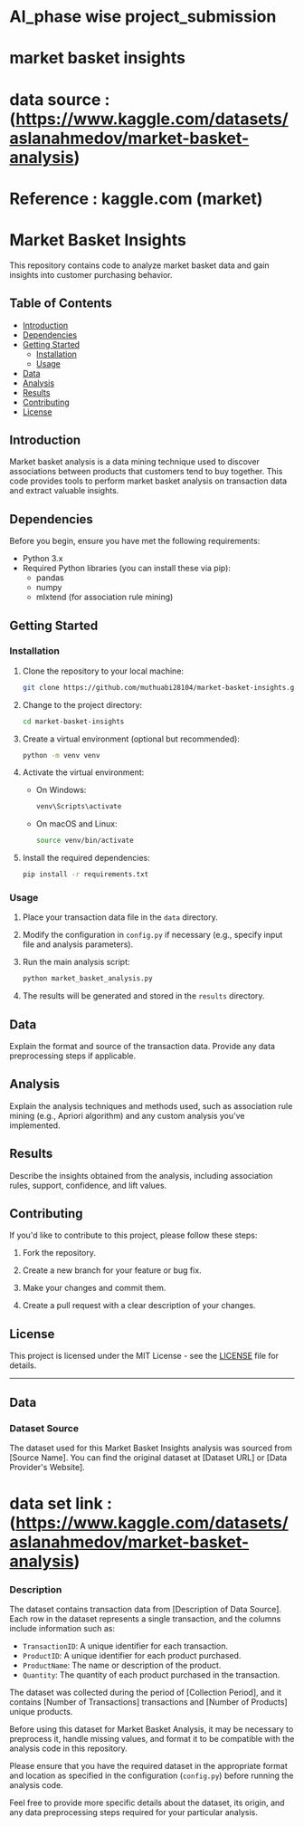 # AI_phase wise project_submission
# market basket insights 
# data source :(https://www.kaggle.com/datasets/aslanahmedov/market-basket-analysis)
# Reference : kaggle.com (market) 


# Market Basket Insights

This repository contains code to analyze market basket data and gain insights into customer purchasing behavior.

## Table of Contents
- [Introduction](#introduction)
- [Dependencies](#dependencies)
- [Getting Started](#getting-started)
  - [Installation](#installation)
  - [Usage](#usage)
- [Data](#data)
- [Analysis](#analysis)
- [Results](#results)
- [Contributing](#contributing)
- [License](#license)

## Introduction

Market basket analysis is a data mining technique used to discover associations between products that customers tend to buy together. This code provides tools to perform market basket analysis on transaction data and extract valuable insights.

## Dependencies

Before you begin, ensure you have met the following requirements:

- Python 3.x
- Required Python libraries (you can install these via pip):
  - pandas
  - numpy
  - mlxtend (for association rule mining)

## Getting Started

### Installation

1. Clone the repository to your local machine:
   ```bash
   git clone https://github.com/muthuabi28104/market-basket-insights.git
   ```

2. Change to the project directory:
   ```bash
   cd market-basket-insights
   ```

3. Create a virtual environment (optional but recommended):
   ```bash
   python -m venv venv
   ```

4. Activate the virtual environment:
   - On Windows:
     ```bash
     venv\Scripts\activate
     ```
   - On macOS and Linux:
     ```bash
     source venv/bin/activate
     ```

5. Install the required dependencies:
   ```bash
   pip install -r requirements.txt
   ```

### Usage

1. Place your transaction data file in the `data` directory.

2. Modify the configuration in `config.py` if necessary (e.g., specify input file and analysis parameters).

3. Run the main analysis script:
   ```bash
   python market_basket_analysis.py
   ```

4. The results will be generated and stored in the `results` directory.

## Data

Explain the format and source of the transaction data. Provide any data preprocessing steps if applicable.

## Analysis

Explain the analysis techniques and methods used, such as association rule mining (e.g., Apriori algorithm) and any custom analysis you've implemented.

## Results

Describe the insights obtained from the analysis, including association rules, support, confidence, and lift values.

## Contributing

If you'd like to contribute to this project, please follow these steps:

1. Fork the repository.

2. Create a new branch for your feature or bug fix.

3. Make your changes and commit them.

4. Create a pull request with a clear description of your changes.

## License

This project is licensed under the MIT License - see the [LICENSE](LICENSE) file for details.

---



## Data

### Dataset Source
The dataset used for this Market Basket Insights analysis was sourced from [Source Name]. You can find the original dataset at [Dataset URL] or [Data Provider's Website].

# data set link :(https://www.kaggle.com/datasets/aslanahmedov/market-basket-analysis)

### Description
The dataset contains transaction data from [Description of Data Source]. Each row in the dataset represents a single transaction, and the columns include information such as:

- `TransactionID`: A unique identifier for each transaction.
- `ProductID`: A unique identifier for each product purchased.
- `ProductName`: The name or description of the product.
- `Quantity`: The quantity of each product purchased in the transaction.

The dataset was collected during the period of [Collection Period], and it contains [Number of Transactions] transactions and [Number of Products] unique products.

Before using this dataset for Market Basket Analysis, it may be necessary to preprocess it, handle missing values, and format it to be compatible with the analysis code in this repository.

Please ensure that you have the required dataset in the appropriate format and location as specified in the configuration (`config.py`) before running the analysis code.

Feel free to provide more specific details about the dataset, its origin, and any data preprocessing steps required for your particular analysis.
